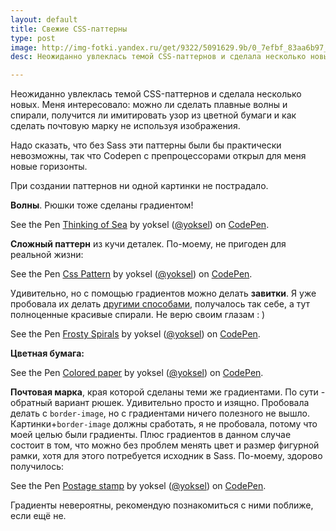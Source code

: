 ```yaml
---
layout: default
title: Свежие CSS-паттерны
type: post
image: http://img-fotki.yandex.ru/get/9322/5091629.9b/0_7efbf_83aa6b97_L.png
desc: Неожиданно увлеклась темой CSS-паттернов и сделала несколько новых. Меня интересовало&#58; можно ли сделать плавные волны и спирали, получится ли имитировать узор из цветной бумаги и как сделать почтовую марку не используя изображения.

---
```


Неожиданно увлеклась темой CSS-паттернов и сделала несколько новых. 
Меня интересовало: можно ли сделать плавные волны и спирали, получится ли имитировать узор из цветной бумаги и как сделать почтовую марку не используя изображения.<!--more-->

Надо сказать, что без Sass эти паттерны были бы практически невозможны, так что Codepen с препроцессорами открыл для меня новые горизонты.

При создании паттернов ни одной картинки не пострадало.

<b>Волны</b>. Рюшки тоже сделаны градиентом!

<p data-height="350" data-theme-id="0" data-slug-hash="mgakB" data-default-tab="result" class='codepen'>See the Pen <a href='http://codepen.io/yoksel/pen/mgakB'>Thinking of Sea</a> by yoksel (<a href='http://codepen.io/yoksel'>@yoksel</a>) on <a href='http://codepen.io'>CodePen</a>.</p>
<script async src="//codepen.io/assets/embed/ei.js"></script>

<b>Сложный паттерн</b> из кучи деталек. По-моему, не пригоден для реальной жизни:

<p data-height="350" data-theme-id="0" data-slug-hash="dezAt" data-default-tab="result" class='codepen'>See the Pen <a href='http://codepen.io/yoksel/pen/dezAt'>Css Pattern</a> by yoksel (<a href='http://codepen.io/yoksel'>@yoksel</a>) on <a href='http://codepen.io'>CodePen</a>.</p>
<script async src="//codepen.io/assets/embed/ei.js"></script>

Удивительно, но с помощью градиентов можно делать <b>завитки</b>. Я уже пробовала их делать <a href="/gipnoshtuki/">другими способами</a>, получалось так себе, а тут полноценные красивые спирали. Не верю своим глазам : )

<p data-height="350" data-theme-id="0" data-slug-hash="mEakp" data-default-tab="result" class='codepen'>See the Pen <a href='http://codepen.io/yoksel/pen/mEakp'>Frosty Spirals</a> by yoksel (<a href='http://codepen.io/yoksel'>@yoksel</a>) on <a href='http://codepen.io'>CodePen</a>.</p>
<script async src="//codepen.io/assets/embed/ei.js"></script>

<b>Цветная бумага:</b>

<p data-height="350" data-theme-id="0" data-slug-hash="iAerl" data-default-tab="result" class='codepen'>See the Pen <a href='http://codepen.io/yoksel/pen/iAerl'>Colored paper</a> by yoksel (<a href='http://codepen.io/yoksel'>@yoksel</a>) on <a href='http://codepen.io'>CodePen</a>.</p>
<script async src="//codepen.io/assets/embed/ei.js"></script>

<b>Почтовая марка</b>, края которой сделаны теми же градиентами. По сути - обратный вариант рюшек. Удивительно просто и изящно. 
Пробовала делать с <code>border-image</code>, но с градиентами ничего полезного не вышло. 
Картинки+<code>border-image</code> должны сработать, я не пробовала, потому что моей целью были градиенты. 
Плюс градиентов в данном случае состоит в том, что можно без проблем менять цвет и размер фигурной рамки, хотя для этого потребуется исходник в Sass. 
По-моему, здорово получилось:

<p data-height="350" data-theme-id="0" data-slug-hash="GLsfA" data-default-tab="result" class='codepen'>See the Pen <a href='http://codepen.io/yoksel/pen/GLsfA'>Postage stamp</a> by yoksel (<a href='http://codepen.io/yoksel'>@yoksel</a>) on <a href='http://codepen.io'>CodePen</a>.</p>
<script async src="//codepen.io/assets/embed/ei.js"></script>

Градиенты невероятны, рекомендую познакомиться с ними поближе, если ещё не.